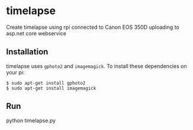 timelapse
=========

Create timelapse using rpi connected to Canon EOS 350D uploading to asp.net core webservice


Installation
------------

timelapse uses `gphoto2` and `imagemagick`.  To install these dependencies on your pi:

```
$ sudo apt-get install gphoto2
$ sudo apt-get install imagemagick
```

Run
---

python timelapse.py


